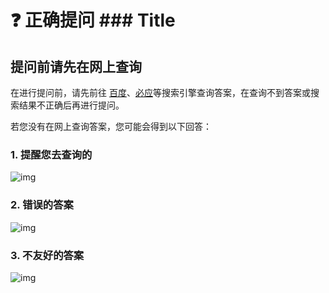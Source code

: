 # ❓ 正确提问 ### Title <Badge type="warning" text="正在编写" />

## 提问前请先在网上查询

在进行提问前，请先前往 [百度](https://www.baidu.com)、[必应](https://cn.bing.com)等搜索引擎查询答案，在查询不到答案或搜索结果不正确后再进行提问。

若您没有在网上查询答案，您可能会得到以下回答：

### 1. 提醒您去查询的
![img](https://t.tutu.to/img/mqI6e)

### 2. 错误的答案
![img](https://t.tutu.to/img/mqNyk)

### 3. 不友好的答案
![img](https://t.tutu.to/img/mqlUg)
